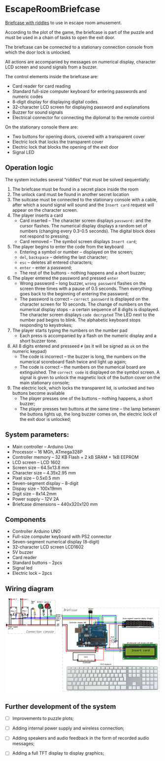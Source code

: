 # EscapeRoomBriefcase
[Briefcase with riddles](https://techi-news.com/Projects/Briefcase-with-riddles-to-use-in-escape-room-amusement) to use in escape room amusement. 

According to the plot of the game, the briefcase is part of the puzzle and must be used in a chain of tasks to open the exit door.

The briefcase can be connected to a stationary connection console from which the door lock is unlocked.

All actions are accompanied by messages on numerical display, character LCD screen  and sound signals from a buzzer.

The control elements inside the briefcase are:

* Card reader for card reading
* Standard full-size computer keyboard for entering passwords and numeric codes
* 8-digit display for displaying digital codes.
* 32-character LCD screen for displaying password and explanations
* Buzzer for sound signals
* Electrical connector for connecting the diplomat to the remote control
  
On the stationary console there are:
* Two buttons for opening doors, covered with a transparent cover
* Electric lock that locks the transparent cover
* Electric lock that blocks the opening of the exit door
* Signal LED

## Operation logic
The system includes several “riddles” that must be solved sequentially:

1.	The briefcase must be found in a secret place inside the room
2.	The unlock card must be found in another secret location
3.	The suitcase must be connected to the stationary console with a cable, after which a sound signal will sound and the `Insert card` request will appear on the character screen.
4.	The player inserts a card	
    - Card inserted – The character screen displays `password:` and the cursor flashes. The numerical display displays a random set of numbers (changing every 0.3-0.5 seconds). The digital block does not respond to pressing;
    - Card removed – The symbol screen displays `Insert card`;
5.	The player begins to enter the code from the keyboard
    - Entering a symbol or number – displayed on the screen;
    - `del`, `backspace` – deleting the last character;
    - `esc` – deletes all entered characters;
    - `enter` – enter a password;
    - The rest of the buttons - nothing happens and a short buzzer;
6.	The player entered the password and pressed `enter`
    - Wrong password – long buzzer, `wrong password` flashes on the screen three times with a pause of 0.5 seconds. Then everything goes back to the beginning of entering the password;
    - The password is correct – `correct password` is displayed on the character screen for 10 seconds. The change of numbers on the numerical display stops - a certain sequence of 8 digits is displayed. The character screen displays `code decrypted` The LED next to the number pad begins to blink. The alphabetic keyboard stops responding to keystrokes;
7.	The player starts typing the numbers on the number pad
    - Each press is accompanied by a flash on the numeric display and a short buzzer tone.
8.	All 8 digits entered and presseed `#` (as it will be signed as `ok` on the numeric keypad)
    - The code is incorrect 	– the buzzer is long, the numbers on the numerical scoreboard flash twice and light up again;
    - The code is correct – the numbers on the numerical board are extinguished. The			 `correct code` is displayed on the symbol screen. A signal is given to unlock the magnetic lock of the button cover on the main stationary console;
9.	The electric lock, which locks the transparent lid, is unlocked and two buttons become available
    - The player presses one of the buttons – nothing happens, a short buzzer;
    - The player presses two buttons at the same time – the lamp between the buttons lights up, the long buzzer comes on, the electric lock of the exit door is unlocked;

## System parameters:
* Main controller		– Arduino Uno 
* Processor 			– 16 MGh, ATmega328P
* Controller memory		– 32 KB Flash + 2 kB SRAM + 1kB EEPROM
* LCD screen			– LCD 1602
* Screen size			– 64.5x13.8 mm
* Character size			– 4.35x2.95 mm
* Pixel size			– 0.5x0.5 mm
* Seven-segment display	– 8-digit
* Dispay size			– 100x19mm
* Digit size			– 8x14.2mm
* Power supply 			– 12V 2A
* Briefcase dimensions		– 440x320x120 mm 

## Components
* Controller Arduino UNO 
* Full-size computer keyboard with PS2 connector
* Seven-segment numerical display (8-digit)
* 32-character LCD screen LCD1602 
* 5V buzzer
* Card reader 
* Standard buttons – 2pcs
* Signal led
* Electric lock – 2pcs

## Wiring diagram

![Escape Room Briefcase wiring diagram](https://github.com/Brabn/EscapeRoomBriefcase/blob/main/Wiring_diagram/EscapeRoomBriefcase.WiringDiagram.jpg)

## Further development of the system
- [ ] Improvements to puzzle plots; 
- [ ] Adding internal power supply and wireless connection;
- [ ] Adding speakers and audio feedback in the form of recorded audio messages;
- [ ] Adding a full TFT display to display graphics;


